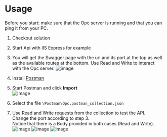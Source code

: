 # Usage

Before you start: make sure that the Opc server is running and that you can ping it from your PC.

1. Checkout solution
2. Start Api with IIS Express for example
3. You will get the Swagger page with the url and its port at the top as well as the available routes at the bottom. Use Read and Write to interact with the Opc server.
![image](https://github.com/oscarfonseca/opc-blockly-Bridge/assets/4384944/5d4ddb47-95b8-40db-a0d9-830081edcf86)

4. Install [Postman](https://www.postman.com/downloads/)
5. Start Postman and click **Import**  
   ![image](https://github.com/oscarfonseca/opc-blockly-Bridge/assets/4384944/90b637cc-e3d5-4be1-807f-533188f57e40)  
6. Select the file ```\Postman\Opc.postman_collection.json```
7. Use Read and Write requests from the collection to test the API.  
   Change the port according to step 3.  
   Notice that there is a Body provided in both cases (Read and Write).  
   ![image](https://github.com/oscarfonseca/opc-blockly-Bridge/assets/4384944/49ed37b5-0a1e-4bd3-89e9-5a8fd06ab7fb)
   ![image](https://github.com/oscarfonseca/opc-blockly-Bridge/assets/4384944/c5f74b26-5f0a-4a12-8f70-87c2033ef933)
   ![image](https://github.com/oscarfonseca/opc-blockly-Bridge/assets/4384944/2310156f-f13c-493a-9e28-60f4b838288a)





   
